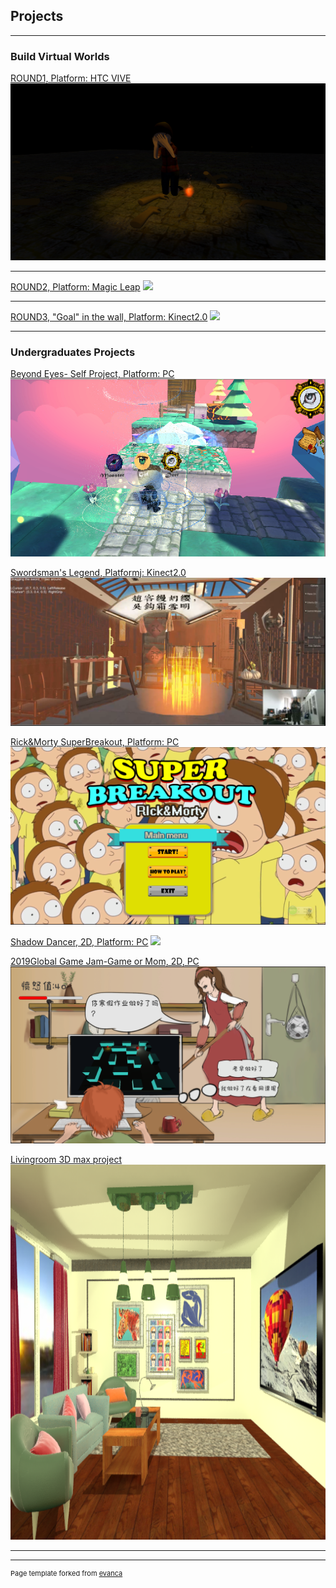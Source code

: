 ## Projects

---
    
### Build Virtual Worlds 
      
[ROUND1, Platform: HTC VIVE](/sample_page)
<img src="images/round1cover.png"/>

---
[ROUND2, Platform: Magic Leap](/pdf/sample_presentation.pdf)
<img src="images/dummy_thumbnail.jpg?raw=true"/>

---
[ROUND3, "Goal" in the wall, Platform: Kinect2.0](http://example.com/)
<img src="images/dummy_thumbnail.jpg?raw=true"/> 

-----  
      
### Undergraduates Projects

[Beyond Eyes- Self Project, Platform: PC](https://naijiajin.github.io/sample_page) 
<a href="https://naijiajin.github.io/sample_page" rel="some text"> <img src="images/beyondcover.png"/> </a>

[Swordsman's Legend, Platformj: Kinect2.0](http://example.com/)
<a href="https://naijiajin.github.io/sample_page" rel="some text"> <img src="images/smlcover.png" /> </a>


[Rick&Morty SuperBreakout, Platform: PC](http://example.com/)
<a href="https://naijiajin.github.io/sample_page" rel="some text"> <img src="images/coverrm.png"/> </a>

[Shadow Dancer, 2D, Platform: PC](http://example.com/)
<a href="https://naijiajin.github.io/sample_page" rel="some text"> <img src="images/shadowcover.png"/> </a>

[2019Global Game Jam-Game or Mom, 2D, PC](http://example.com/)
<a href="https://naijiajin.github.io/sample_page" rel="some text"> <img src="images/momcover.png"/> </a>

[Livingroom 3D max project](http://example.com/)
<a href="https://naijiajin.github.io/sample_page" rel="some text"> <img src="images/livingroomcover.png" height=600/> </a>


---




---
<p style="font-size:11px">Page template forked from <a href="https://github.com/evanca/quick-portfolio">evanca</a></p>
<!-- Remove above link if you don't want to attibute -->

